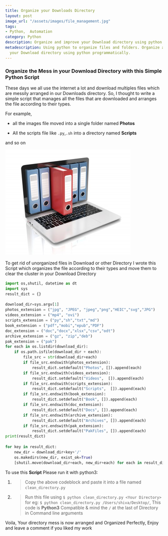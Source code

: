 ```yaml
---
title: Organize your Downloads Directory
layout: post
image_url: "/assets/images/file_management.jpg"
tags:
- Python,  Automation
category: Python
description: Organize and improve your Download directory using python programmatically.
metadescription: Using python to organize files and folders. Organize and improve
  your Download directory using python programmatically.
---
```


### Organize the Mess in your Download Directory with this Simple Python Script

These days we all use the internet a lot and download multiples files which are messily arranged in our Downloads directory.
So, I thought to write a simple script that manages all the files that are downloaded and arranges the file according to their types.

For example, 
- all the images file moved into a single folder named  **Photos**

- All the  scripts file like `.py`,`.sh`  into a  directory named **Scripts**

and so on

![File](/assets/images/file_management.jpg)

To get rid of unorganized files in Download or other Directory I wrote this Script which organizes the file according to their types and move them to clear the cluster in your Download Directory

``` python
import os,shutil, datetime as dt
import sys
result_dict = {}

download_dir=sys.argv[1]
photos_extension = ("jpg", "JPEG", "jpeg","png","HEIC","svg","JPG")
videos_extension = ("mp4", "ovi")
scripts_extension = ("py","sh","txt","md")
book_extension = ("pdf","mobi","epub","PDF")
doc_extension = ("doc","docx","xlsx","csv","odt")
archive_extension = ("gz", "zip","deb")
pak_extension = ("pak")
for each in os.listdir(download_dir):
    if os.path.isfile(download_dir + each):
        file_src = str(download_dir+each)
        if file_src.endswith(photos_extension):
            result_dict.setdefault("Photos", []).append(each)
        if file_src.endswith(videos_extension):
            result_dict.setdefault("Videos",  []).append(each)
        if file_src.endswith(scripts_extension):
            result_dict.setdefault("Scripts",  []).append(each)
        if file_src.endswith(book_extension):
            result_dict.setdefault("Book", []).append(each)
        if file_src.endswith(doc_extension):
            result_dict.setdefault("Docs", []).append(each)
        if file_src.endswith(archive_extension):
            result_dict.setdefault("Archives", []).append(each)
        if file_src.endswith(pak_extension):
            result_dict.setdefault("PakFiles", []).append(each)
print(result_dict)

for key in result_dict:
    new_dir = download_dir+key+'/'
    os.makedirs(new_dir, exist_ok=True)
    [shutil.move(download_dir+each, new_dir+each) for each in result_dict[key]]

```

To use this **Script** Please run it with python3:

1. >  Copy the above codeblock and paste it into a file named `clean_directory.py`
2. > Run this file using `$ python clean_directory.py <Your Directory>` for eg: `$ python clean_directory.py /Users/shiva/Desktop/`, This code is **Python3** Compatible & mind the `/` at the last of Directory in Command line arguments

Voila, Your directory mess is now arranged and Organized Perfectly, Enjoy and leave a comment if you liked my work